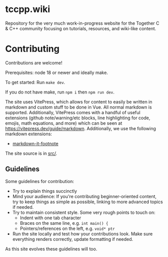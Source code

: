 # tccpp.wiki

Repository for the very much work-in-progress website for the Together C & C++ community focusing on tutorials,
resources, and wiki-like content.

# Contributing

Contributions are welcome!

Prerequisites: node 18 or newer and ideally make.

To get started: Run `make dev`.

If you do not have make, run `npm i` then `npm run dev`.

The site uses VitePress, which allows for content to easily be written in markdown and custom stuff to be done in Vue.
All normal markdown is supported. Additionally, VitePress comes with a handful of useful extensions (github
note/warning/etc blocks, line highlighting for code, emojis, math equations, and more) which can be seen at
https://vitepress.dev/guide/markdown. Additionally, we use the following markdown extensions:

- [markdown-it-footnote](https://github.com/markdown-it/markdown-it-footnote)

The site source is in [src/](src/).

## Guidelines

Some guidelines for contribution:

- Try to explain things succinctly
- Mind your audience: If you're contributing beginner-oriented content, try to keep things as simple as possible,
  linking to more advanced topics if needed.
- Try to maintain consistent style. Some very rough points to touch on:
  - Indent with one tab character
  - Braces on the same line, e.g. `int main() {`
  - Pointers/references on the left, e.g. `void* ptr`
- Run the site locally and test how your contributions look. Make sure everything renders correctly, update formatting
  if needed.

As this site evolves these guidelines will too.
